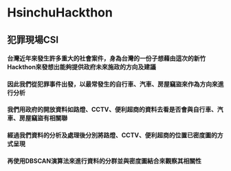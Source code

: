 # HsinchuHackthon

## 犯罪現場CSI
#### 台灣近年來發生許多重大的社會案件，身為台灣的一份子想藉由這次的新竹Hackthon來發想出能夠提供政府未來施政的方向及建議
#### 因此我們從犯罪事件出發，以最常發生的自行車、汽車、房屋竊盜來作為方向來進行分析
#### 我們用政府的開放資料如路燈、CCTV、便利超商的資料去看是否會與自行車、汽車、房屋竊盜有相關聯
#### 經過我們資料的分析及處理後分別將路燈、CCTV、便利超商的位置已密度圖的方式呈現
#### 再使用DBSCAN演算法來進行資料的分群並與密度圖結合來觀察其相關性
